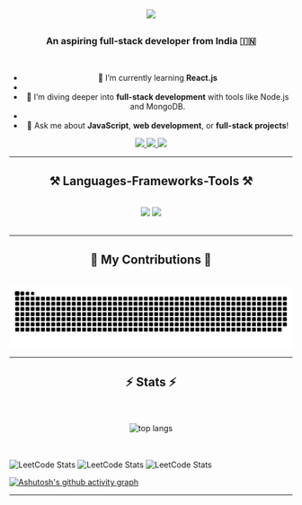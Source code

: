 
<h1 align="center">
    <img src="https://readme-typing-svg.herokuapp.com/?font=Righteous&size=35&center=true&vCenter=true&width=500&height=70&duration=4000&lines=Hi+There!+👋;+I'm+Naveen+Venkatraman!;" />
</h1>

<h3 align="center">An aspiring full-stack developer from India 🇮🇳</h3>

<br/>

<div align="center">
 
 - 🔭 I’m currently learning **React.js**
 - 
- 🌱 I’m diving deeper into **full-stack development** with tools like Node.js and MongoDB.
-  
- 💬 Ask me about **JavaScript**, **web development**, or **full-stack projects**!  

 </div>
 
<div align="center"> 
  <a href="mailto:official.devpro@gmail.com">
    <img src="https://img.shields.io/badge/Gmail-333333?style=for-the-badge&logo=gmail&logoColor=red" />
  </a>
  <a href="https://linkedin.com/in/naveenvenkatraman" target="_blank">
    <img src="https://img.shields.io/badge/LinkedIn-0077B5?style=for-the-badge&logo=linkedin&logoColor=white" target="_blank" />
  </a>
  <a href="" target="_blank">
     <img src="https://img.shields.io/badge/Portfolio-FF5722?style=for-the-badge&logo=todoist&logoColor=white" target="_blank" /> <!-- sqlite, safari, google-chrome are other good icon options -->
  </a>
</div>

 <hr/>
 
<h2 align="center">⚒️ Languages-Frameworks-Tools ⚒️</h2>
<br/>
<div align="center">
    <img src="https://skillicons.dev/icons?i=html,css,sass,bootstrap,vscode,github,git" />
    <img src="https://skillicons.dev/icons?i=nodejs,python,javascript,express,mongodb,java" /><br>
</div>

<br/>
<hr/>

<div align="center">
  <h2>🐍 My Contributions 🐍</h2>
  <br>
  <img alt="snake eating my contributions" src="https://raw.githubusercontent.com/salesp07/salesp07/output/github-contribution-grid-snake.svg" />
  
  <br/>
</div>


<hr/>

<h2 align="center">⚡ Stats ⚡</h2>
<br>
<div align=center>

  <br/>
  <img width=325 align="center" src="https://github-readme-stats-salesp07.vercel.app/api/top-langs/?username=NandhuVsona&hide=HTML&langs_count=8&layout=compact&theme=react&border_radius=10&size_weight=0.5&count_weight=0.5&exclude_repo=github-readme-stats" alt="top langs" />
</div>

<br/><br/>
![LeetCode Stats](https://leetcard.jacoblin.cool/Officialdevpro?theme=light&font=Poppins&ext=heatmap)
![LeetCode Stats](https://leetcard.jacoblin.cool/Officialdevpro?theme=transparent&font=Poppins&ext=heatmap)
![LeetCode Stats](https://leetcard.jacoblin.cool/Officialdevpro?theme=dark&font=Poppins&ext=heatmap)

[![Ashutosh's github activity graph](https://github-readme-activity-graph.vercel.app/graph?username=NandhuVSona&bg_color=000000&color=ffffff&line=00fbff&point=ffffff&area=true&hide_border=true)](https://github.com/ashutosh00710/github-readme-activity-graph)
<hr/>

<br/>



<br/>
